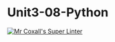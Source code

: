 # Unit3-08-Python
[![Mr Coxall's Super Linter](https://github.com/ICS3UC-Programming-AngelI/Unit3-08-Python/workflows/Mr%20Coxall's%20Super%20Linter/badge.svg)](https://github.com/ICS3UC-Programming-AngelI/Unit3-08-Python/actions/)
